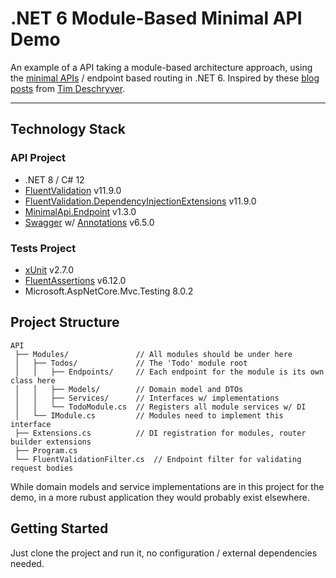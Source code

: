 # .NET 6 Module-Based Minimal API Demo

An example of a API taking a module-based architecture approach, using the [minimal APIs](https://docs.microsoft.com/en-us/aspnet/core/fundamentals/minimal-apis?view=aspnetcore-6.0) / endpoint based routing in .NET 6. Inspired by these [blog](https://timdeschryver.dev/blog/maybe-its-time-to-rethink-our-project-structure-with-dot-net-6) [posts](https://timdeschryver.dev/blog/the-simplicity-of-net-endpoints) 
from [Tim Deschryver](https://timdeschryver.dev/).

----------

## Technology Stack
### API Project
* .NET 8 / C# 12
* [FluentValidation](https://docs.fluentvalidation.net/) v11.9.0
* [FluentValidation.DependencyInjectionExtensions](https://docs.fluentvalidation.net/) v11.9.0
* [MinimalApi.Endpoint](https://github.com/michelcedric/StructuredMinimalApi) v1.3.0
* [Swagger](https://github.com/domaindrivendev/Swashbuckle.AspNetCore) w/ [Annotations](https://github.com/domaindrivendev/Swashbuckle.AspNetCore#additional-packages) v6.5.0
### Tests Project
* [xUnit](https://xunit.net/) v2.7.0
* [FluentAssertions](https://fluentassertions.com/) v6.12.0
* Microsoft.AspNetCore.Mvc.Testing 8.0.2

## Project Structure
```
API
 ├── Modules/               // All modules should be under here
 │   ├── Todos/             // The 'Todo' module root
 │   │   ├── Endpoints/     // Each endpoint for the module is its own class here
 │   │   ├── Models/        // Domain model and DTOs
 │   │   ├── Services/      // Interfaces w/ implementations
 │   │   └── TodoModule.cs  // Registers all module services w/ DI
 │   └── IModule.cs         // Modules need to implement this interface
 ├── Extensions.cs          // DI registration for modules, router builder extensions
 ├── Program.cs             
 └── FluentValidationFilter.cs  // Endpoint filter for validating request bodies
```
While domain models and service implementations are in this project for the demo, in a more rubust application they would probably exist elsewhere.

## Getting Started
Just clone the project and run it, no configuration / external dependencies needed. 